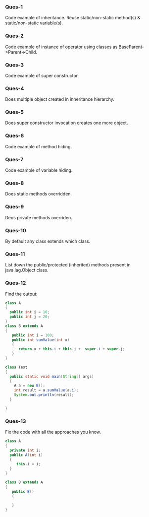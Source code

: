 ### Ques-1 ###
Code example of inheritance. Reuse static/non-static method(s) & static/non-static variable(s).
### Ques-2 ###
Code example of instance of operator using classes as BaseParent->Parent->Child.
### Ques-3 ###
Code example of super constructor.
### Ques-4 ###
Does multiple object created in inheritance hierarchy.
### Ques-5 ###
Does super constructor invocation creates one more object.
### Ques-6 ###
Code example of method hiding.
### Ques-7 ###
Code example of variable hiding.
### Ques-8 ###
Does static methods overridden.
### Ques-9 ###
Deos private methods overriden.
### Ques-10 ###
By default any class extends which class.
### Ques-11 ###
List down the public/protected (inherited) methods present in java.lag.Object class.
### Ques-12 ###
Find the output:
```java
class A
{
  public int i = 10;
  public int j = 20;
}
class B extends A
{
   public int i = 100;
   public int sumValue(int x)
   {
      return x + this.i + this.j +  super.i + super.j;
   }
}

class Test
{
  public static void main(String[] args)
  {
    A a = new B();
    int result = a.sumValue(a.i);
    System.out.println(result);
  }

}
```
### Ques-13 ###
Fix the code with all the approaches you know.
```java
class A
{
  private int i;
  public A(int i)
  {
     this.i = i;
  }
}

class B extends A
{
   public B()
   {
   
   }
}
```
